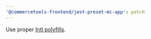 ```yaml
---
'@commercetools-frontend/jest-preset-mc-app': patch
---
```


Use proper [Intl polyfills](https://formatjs.io/docs/polyfills).
